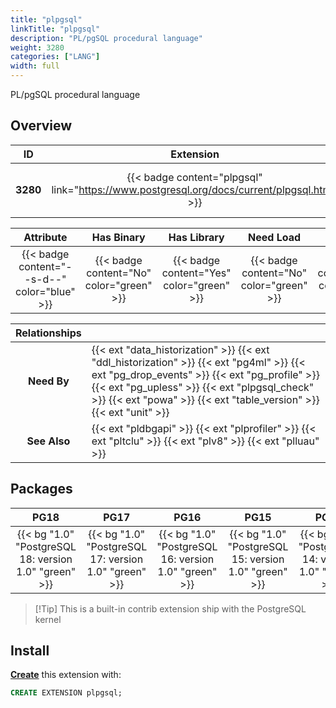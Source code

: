 ```yaml
---
title: "plpgsql"
linkTitle: "plpgsql"
description: "PL/pgSQL procedural language"
weight: 3280
categories: ["LANG"]
width: full
---
```


PL/pgSQL procedural language


## Overview

|    ID    | Extension |  Package   | Version |        Category        |           License            |       Language       |
|:--------:|:---------:|:----------:|:-------:|:----------------------:|:----------------------------:|:--------------------:|
| **3280** | {{< badge content="plpgsql" link="https://www.postgresql.org/docs/current/plpgsql.html" >}} | {{< ext "plpgsql" >}} | `1.0` | {{< category "LANG" >}} | {{< license "PostgreSQL" >}} | {{< language "C" >}} |


|  Attribute | Has Binary | Has Library | Need Load | Has DDL | Relocatable | Trusted |
|:----------:|:----------:|:-----------:|:---------:|:-------:|:-----------:|:-------:|
| {{< badge content="--s-d--" color="blue" >}} | {{< badge content="No" color="green" >}} | {{< badge content="Yes" color="green" >}} | {{< badge content="No" color="green" >}} | {{< badge content="Yes" color="green" >}} | {{< badge content="no" color="red" >}} | {{< badge content="no" color="red" >}} |


| **Relationships** |   |
|:-----------------:|:----|
|    **Need By**    | {{< ext "data_historization" >}} {{< ext "ddl_historization" >}} {{< ext "pg4ml" >}} {{< ext "pg_drop_events" >}} {{< ext "pg_profile" >}} {{< ext "pg_upless" >}} {{< ext "plpgsql_check" >}} {{< ext "powa" >}} {{< ext "table_version" >}} {{< ext "unit" >}} |
|   **See Also**    | {{< ext "pldbgapi" >}} {{< ext "plprofiler" >}} {{< ext "pltclu" >}} {{< ext "plv8" >}} {{< ext "plluau" >}} |


## Packages

| **PG18** | **PG17** | **PG16** | **PG15** | **PG14** |
|:--------:|:--------:|:--------:|:--------:|:--------:|
| {{< bg "1.0" "PostgreSQL 18: version 1.0" "green" >}} | {{< bg "1.0" "PostgreSQL 17: version 1.0" "green" >}} | {{< bg "1.0" "PostgreSQL 16: version 1.0" "green" >}} | {{< bg "1.0" "PostgreSQL 15: version 1.0" "green" >}} | {{< bg "1.0" "PostgreSQL 14: version 1.0" "green" >}} |

> [!Tip] This is a built-in contrib extension ship with the PostgreSQL kernel


## Install

[**Create**](https://ext.pgsty.com/usage/create) this extension with:

```sql
CREATE EXTENSION plpgsql;
```
